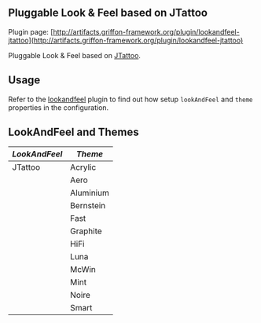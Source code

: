 
Pluggable Look & Feel based on JTattoo
--------------------------------------

Plugin page: [http://artifacts.griffon-framework.org/plugin/lookandfeel-jtattoo](http://artifacts.griffon-framework.org/plugin/lookandfeel-jtattoo)


Pluggable Look & Feel based on [JTattoo][1].

Usage
-----

Refer to the [lookandfeel][2] plugin to find out how setup `lookAndFeel` and `theme` properties in the configuration.

LookAndFeel and Themes
----------------------

| *LookAndFeel* | *Theme*   |
| ------------- | --------- |
| JTattoo       | Acrylic   |
|               | Aero      |
|               | Aluminium |
|               | Bernstein |
|               | Fast      |
|               | Graphite  |
|               | HiFi      |
|               | Luna      |
|               | McWin     |
|               | Mint      |
|               | Noire     |
|               | Smart     |

[1]: http://www.jtattoo.net/
[2]: /plugin/lookandfeel

